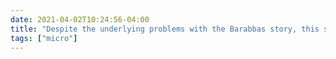 ```yaml
---
date: 2021-04-02T10:24:56-04:00
title: "Despite the underlying problems with the Barabbas story, this seems like a good Friday to remember that we shouldn’t prefer violent insurrectionists over those wrongfully killed by the state."
tags: ["micro"]
---
```

